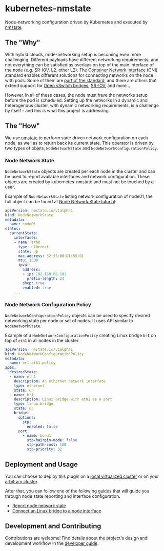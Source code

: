 # kubernetes-nmstate

Node-networking configuration driven by Kubernetes and executed by
[nmstate](https://nmstate.github.io/).

## The "Why"

With hybrid clouds, node-networking setup is becoming even more challenging.
Different payloads have different networking requirements, and not everything
can be satisfied as overlays on top of the main interface of the node (e.g.
SR-IOV, L2, other L2).
The [Container Network Interface](https://github.com/containernetworking/cni)
(CNI) standard enables different
solutions for connecting networks on the node with pods. Some of them are
[part of the standard](https://github.com/containernetworking/plugins), and there are
others that extend support for [Open vSwitch bridges](https://github.com/kubevirt/ovs-cni),
[SR-IOV](https://github.com/hustcat/sriov-cni), and more...

However, in all of these cases, the node must have the networks setup before the
pod is scheduled. Setting up the networks in a dynamic and heterogenous cluster,
with dynamic networking requirements, is a challenge by itself - and this is
what this project is addressing.

## The "How"

We use [nmstate](https://nmstate.github.io/) to perform state driven network
configuration on each node, as well as to return back its current state.
This operator is driven by two types of objets, `NodeNetworkState` and
`NodeNetworkConfigurationPolicy`.

### Node Network State

`NodeNetworkState` objects are created per each node in the cluster and can be
used to report available interfaces and network configuration. These objects
are created by kubernetes-nmstate and must not be touched by a user.

Example of `NodeNetworkState` listing network configuration of node01, the full
object can be found at [Node Network State tutorial](docs/user-guide-state-reporting.md):

```yaml
apiVersion: nmstate.io/v1alpha1
kind: NodeNetworkState
metadata:
  name: node01
status:
  currentState:
    interfaces:
    - name: eth0
      type: ethernet
      state: up
      mac-address: 52:55:00:D1:55:01
      mtu: 1500
      ipv4:
        address:
        - ip: 192.168.66.101
          prefix-length: 24
        dhcp: true
        enabled: true
    ...
```

### Node Network Configuration Policy

`NodeNetworkConfigurationPolicy` objects can be used to specify desired
networking state per node or set of nodes. It uses API similar to
`NodeNetworkState`.

Example of a `NodeNetworkConfigurationPolicy` creating Linux bridge `br1` on top
of `eth1` in all nodes in the cluster:

```yaml
apiVersion: nmstate.io/v1alpha1
kind: NodeNetworkConfigurationPolicy
metadata:
  name: br1-eth1-policy
spec:
  desiredState:
  - name: eth1
    description: An ethernet network interface
    type: ethernet
    state: up
  - name: br1
    description: Linux bridge with eth1 as a port
    type: linux-bridge
    state: up
    bridge:
      options:
        stp:
          enabled: false
      port:
        - name: bond1
          stp-hairpin-mode: false
          stp-path-cost: 100
          stp-priority: 32
```

## Deployment and Usage

You can choose to deploy this plugin on a
[local virtualized cluster](docs/deployment-local-cluster.md) or on your
[arbitrary cluster](docs/deployment-arbitrary-cluster.md).

After that, you can follow one of the following guides that will guide you
through node state reporting and interface configuration.

- [Report node network state](docs/user-guide-state-reporting.md)
- [Connect an Linux bridge to a node interface](docs/user-guide-policy-configure-linux-bridge.md)

## Development and Contributing

Contributions are welcome! Find details about the project's design and
development workflow in the [developer guide](docs/developer-guide.md).
